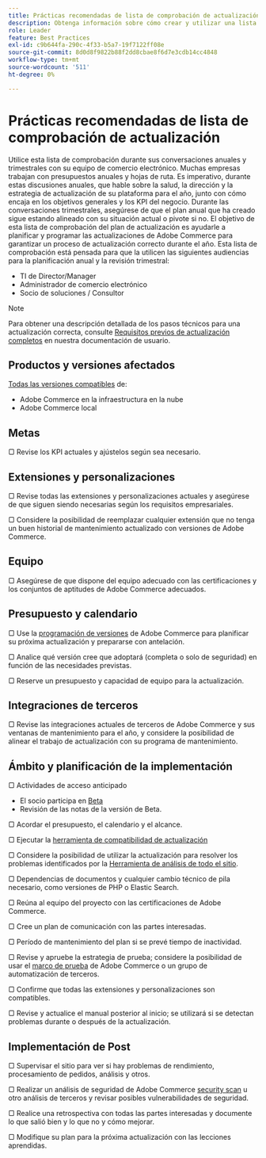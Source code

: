 ```yaml
---
title: Prácticas recomendadas de lista de comprobación de actualización
description: Obtenga información sobre cómo crear y utilizar una lista de comprobación de actualización para planificar su estrategia de actualización de Adobe Commerce.
role: Leader
feature: Best Practices
exl-id: c9b644fa-290c-4f33-b5a7-19f7122ff08e
source-git-commit: 8d0d8f9822b88f2dd8cbae8f6d7e3cdb14cc4848
workflow-type: tm+mt
source-wordcount: '511'
ht-degree: 0%

---
```


# Prácticas recomendadas de lista de comprobación de actualización

Utilice esta lista de comprobación durante sus conversaciones anuales y trimestrales con su equipo de comercio electrónico. Muchas empresas trabajan con presupuestos anuales y hojas de ruta. Es imperativo, durante estas discusiones anuales, que hable sobre la salud, la dirección y la estrategia de actualización de su plataforma para el año, junto con cómo encaja en los objetivos generales y los KPI del negocio. Durante las conversaciones trimestrales, asegúrese de que el plan anual que ha creado sigue estando alineado con su situación actual o pivote si no. El objetivo de esta lista de comprobación del plan de actualización es ayudarle a planificar y programar las actualizaciones de Adobe Commerce para garantizar un proceso de actualización correcto durante el año. Esta lista de comprobación está pensada para que la utilicen las siguientes audiencias para la planificación anual y la revisión trimestral:

- TI de Director/Manager
- Administrador de comercio electrónico
- Socio de soluciones / Consultor

>[!NOTE]
>
>Para obtener una descripción detallada de los pasos técnicos para una actualización correcta, consulte [Requisitos previos de actualización completos](../../../upgrade/prepare/prerequisites.md) en nuestra documentación de usuario.

## Productos y versiones afectados

[Todas las versiones compatibles](../../../release/versions.md) de:

- Adobe Commerce en la infraestructura en la nube
- Adobe Commerce local

## Metas

▢ Revise los KPI actuales y ajústelos según sea necesario.

## Extensiones y personalizaciones

▢ Revise todas las extensiones y personalizaciones actuales y asegúrese de que siguen siendo necesarias según los requisitos empresariales.

▢ Considere la posibilidad de reemplazar cualquier extensión que no tenga un buen historial de mantenimiento actualizado con versiones de Adobe Commerce.

## Equipo

▢ Asegúrese de que dispone del equipo adecuado con las certificaciones y los conjuntos de aptitudes de Adobe Commerce adecuados.

## Presupuesto y calendario

▢ Use la [programación de versiones](../../../release/schedule.md) de Adobe Commerce para planificar su próxima actualización y prepararse con antelación.

▢ Analice qué versión cree que adoptará (completa o solo de seguridad) en función de las necesidades previstas.

▢ Reserve un presupuesto y capacidad de equipo para la actualización.

## Integraciones de terceros

▢ Revise las integraciones actuales de terceros de Adobe Commerce y sus ventanas de mantenimiento para el año, y considere la posibilidad de alinear el trabajo de actualización con su programa de mantenimiento.

## Ámbito y planificación de la implementación

▢ Actividades de acceso anticipado

- El socio participa en [Beta](../../../release/beta.md)
- Revisión de las notas de la versión de Beta.

▢ Acordar el presupuesto, el calendario y el alcance.

▢ Ejecutar la [herramienta de compatibilidad de actualización](../../../upgrade/upgrade-compatibility-tool/overview.md)

▢ Considere la posibilidad de utilizar la actualización para resolver los problemas identificados por la [Herramienta de análisis de todo el sitio](../../../tools/site-wide-analysis-tool/intro.md).

▢ Dependencias de documentos y cualquier cambio técnico de pila necesario, como versiones de PHP o Elastic Search.

▢ Reúna al equipo del proyecto con las certificaciones de Adobe Commerce.

▢ Cree un plan de comunicación con las partes interesadas.

▢ Período de mantenimiento del plan si se prevé tiempo de inactividad.

▢ Revise y apruebe la estrategia de prueba; considere la posibilidad de usar el [marco de prueba](https://developer.adobe.com/commerce/testing/) de Adobe Commerce o un grupo de automatización de terceros.

▢ Confirme que todas las extensiones y personalizaciones son compatibles.

▢ Revise y actualice el manual posterior al inicio; se utilizará si se detectan problemas durante o después de la actualización.

## Implementación de Post

▢ Supervisar el sitio para ver si hay problemas de rendimiento, procesamiento de pedidos, análisis y otros.

▢ Realizar un análisis de seguridad de Adobe Commerce [security scan](https://account.magento.com/scanner/dashboard/) u otro análisis de terceros y revisar posibles vulnerabilidades de seguridad.

▢ Realice una retrospectiva con todas las partes interesadas y documente lo que salió bien y lo que no y cómo mejorar.

▢ Modifique su plan para la próxima actualización con las lecciones aprendidas.
